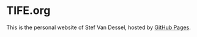 # TIFE.org

This is the personal website of Stef Van Dessel, hosted by [GitHub Pages](http://pages.github.com).